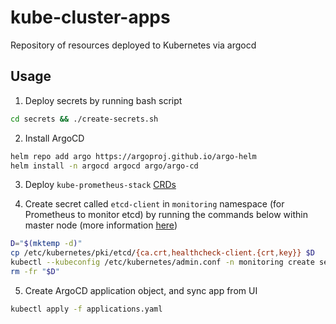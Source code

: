 # kube-cluster-apps

Repository of resources deployed to Kubernetes via argocd

## Usage

1. Deploy secrets by running bash script

```bash
cd secrets && ./create-secrets.sh
```

2. Install ArgoCD

```bash
helm repo add argo https://argoproj.github.io/argo-helm
helm install -n argocd argocd argo/argo-cd
```

3. Deploy `kube-prometheus-stack` [CRDs](https://github.com/prometheus-community/helm-charts/tree/main/charts/kube-prometheus-stack#upgrading-an-existing-release-to-a-new-major-version)

4. Create secret called `etcd-client` in `monitoring` namespace (for Prometheus to monitor etcd) by running the commands below within master node (more information [here](https://github.com/helm/charts/issues/6921#issuecomment-480873676))

```bash
D="$(mktemp -d)"
cp /etc/kubernetes/pki/etcd/{ca.crt,healthcheck-client.{crt,key}} $D
kubectl --kubeconfig /etc/kubernetes/admin.conf -n monitoring create secret generic etcd-client --from-file="$D"
rm -fr "$D"
```

5. Create ArgoCD application object, and sync app from UI

```bash
kubectl apply -f applications.yaml
```
